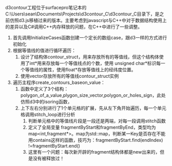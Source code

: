 d3contour工程位于surfacepro笔记本的C:\Users\sean\Documents\Projects\d3contour\_C\d3contour\_C目录下，是之前仿照d3.js移植过来的版本。主要考虑到javascript与C++中对于数据结构使用上的差异以及C\#调用C++内存释放的问题，在C++中进行了一些调整。

1. 首先调用InitializeCases函数创建一个定长的数组case，跟d3一样的方式进行初始化
2. 根据等值线的值进行循环遍历：
   1. 设计了结构体contour\_struct，用来存放所有的等值线，但这个结构体使用了int\*用来存放每一个等值线点的个数，使用 unsigned char\*标识每一个等值线的属性，使用float\*存放等值线上的经纬度位置。
   2. 使用vector存放所有的等值线contour\_struct实例
3. 遍历主程序create\_contours\_baseon\_value：
   1. 函数中定义了3个结构：polygon\_of\_a\_value,plygon\_size\_vector,polygon\_or\_holes\_sign，此处仿照d3中的isoring函数，
   2. 上下左右分别进行了1个单元格的扩展，先从左下角开始遍历，每一个单元格调用stitch\_loop进行分析
      1. 判断单元格中的等值线片段是一段还是两端，对每一段调用stitch函数
      2. 定义了全局变量 fragmentByStart和fragmentByEnd，类型均为map&lt;int,fragment\*&gt;。map为std::map，判断某一Key是否存在不能用contains这样的函数，技巧为：fragmentByStart.find\(endIndex\) !=fragmentByStart.end\(\)
      3. 这里有一个问题：每次新开辟的fragment结构体都是new出来的，但是没有被释放过！



